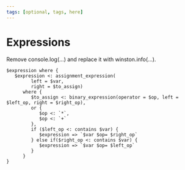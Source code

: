 ```yaml
---
tags: [optional, tags, here]
---
```

# Expressions

Remove console.log(...) and replace it with winston.info(...).

```grit
$expression where {
   $expression <: assignment_expression(
         left = $var, 
         right = $to_assign) 
      where {
         $to_assign <: binary_expression(operator = $op, left = $left_op, right = $right_op),
         or {
            $op <: `*`,
            $op <: `+`
         },
         if ($left_op <: contains $var) {
            $expression => `$var $op= $right_op`
         } else if($right_op <: contains $var) {
            $expression => `$var $op= $left_op`
         }
      }
}
```